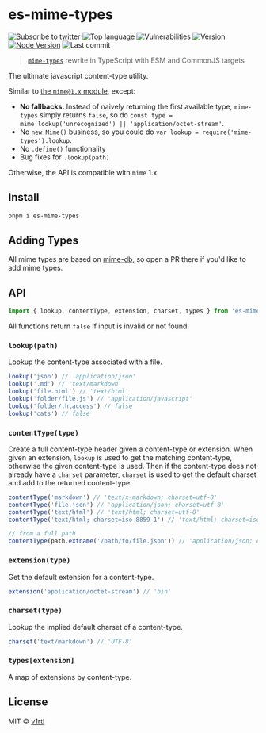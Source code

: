 # es-mime-types

[![Subscribe to twitter][twitter-image]][twitter-url]
![Top language][top-lang-image]
![Vulnerabilities][snyk-image]
[![Version][npm-v-image]][npm-url]
[![Node Version][node-version-image]][node-version-url]
![Last commit][last-commit-image]

> [`mime-types`](https://github.com/jshttp/mime-types) rewrite in TypeScript with ESM and CommonJS targets

The ultimate javascript content-type utility.

Similar to [the `mime@1.x` module](https://www.npmjs.com/package/mime), except:

- **No fallbacks.** Instead of naively returning the first available type,
  `mime-types` simply returns `false`, so do
  `const type = mime.lookup('unrecognized') || 'application/octet-stream'`.
- No `new Mime()` business, so you could do `var lookup = require('mime-types').lookup`.
- No `.define()` functionality
- Bug fixes for `.lookup(path)`

Otherwise, the API is compatible with `mime` 1.x.

## Install

```sh
pnpm i es-mime-types
```

## Adding Types

All mime types are based on [mime-db](https://www.npmjs.com/package/mime-db),
so open a PR there if you'd like to add mime types.

## API

```ts
import { lookup, contentType, extension, charset, types } from 'es-mime-types'
```

All functions return `false` if input is invalid or not found.

### `lookup(path)`

Lookup the content-type associated with a file.

```ts
lookup('json') // 'application/json'
lookup('.md') // 'text/markdown'
lookup('file.html') // 'text/html'
lookup('folder/file.js') // 'application/javascript'
lookup('folder/.htaccess') // false
lookup('cats') // false
```

### `contentType(type)`

Create a full content-type header given a content-type or extension.
When given an extension, `lookup` is used to get the matching
content-type, otherwise the given content-type is used. Then if the
content-type does not already have a `charset` parameter, `charset`
is used to get the default charset and add to the returned content-type.

```ts
contentType('markdown') // 'text/x-markdown; charset=utf-8'
contentType('file.json') // 'application/json; charset=utf-8'
contentType('text/html') // 'text/html; charset=utf-8'
contentType('text/html; charset=iso-8859-1') // 'text/html; charset=iso-8859-1'

// from a full path
contentType(path.extname('/path/to/file.json')) // 'application/json; charset=utf-8'
```

### `extension(type)`

Get the default extension for a content-type.

```ts
extension('application/octet-stream') // 'bin'
```

### `charset(type)`

Lookup the implied default charset of a content-type.

```ts
charset('text/markdown') // 'UTF-8'
```

### `types[extension]`

A map of extensions by content-type.

## License

MIT © [v1rtl](https://v1rtl.site)

[twitter-image]: https://img.shields.io/twitter/follow/v1rtl.svg?label=follow%20on%20twitter&style=flat-square
[twitter-url]: https://twitter.com/v1rtl
[node-version-image]: https://img.shields.io/node/v/es-mime-types.svg?style=flat-square
[node-version-url]: https://nodejs.org
[top-lang-image]: https://img.shields.io/github/languages/top/talentlessguy/es-mime-types.svg?style=flat-square
[snyk-image]: https://img.shields.io/snyk/vulnerabilities/npm/es-mime-types.svg?style=flat-square
[npm-v-image]: https://img.shields.io/npm/v/es-mime-types.svg?style=flat-square
[npm-url]: https://www.npmjs.com/package/es-mime-types
[last-commit-image]: https://img.shields.io/github/last-commit/talentlessguy/es-mime-types.svg?style=flat-square
